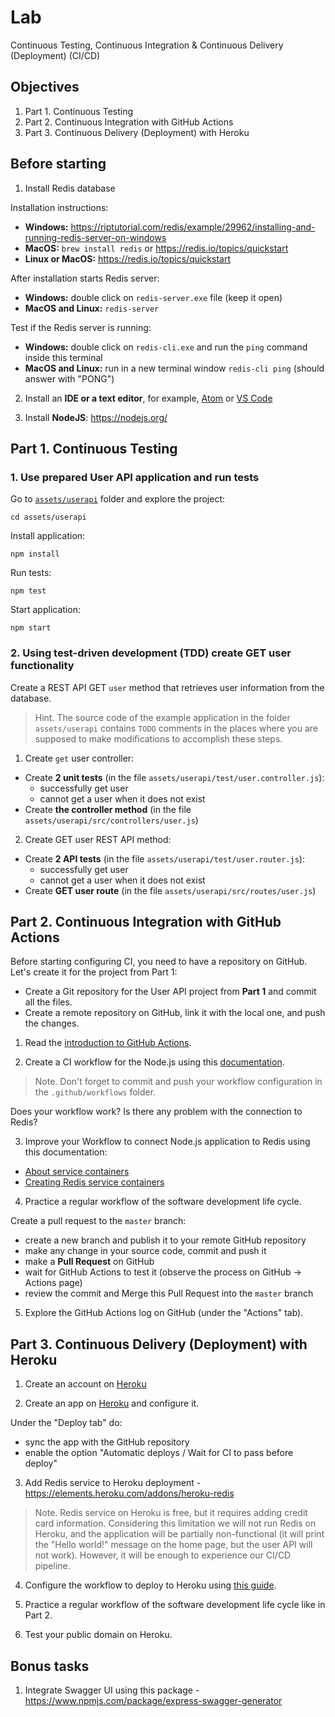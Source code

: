 
# Lab

Continuous Testing, Continuous Integration & Continuous Delivery (Deployment) (CI/CD)

## Objectives

1. Part 1. Continuous Testing
2. Part 2. Continuous Integration with GitHub Actions
3. Part 3. Continuous Delivery (Deployment) with Heroku

## Before starting

1. Install Redis database

Installation instructions:

- **Windows:** https://riptutorial.com/redis/example/29962/installing-and-running-redis-server-on-windows
- **MacOS:** `brew install redis` or https://redis.io/topics/quickstart
- **Linux or MacOS:** https://redis.io/topics/quickstart

After installation starts Redis server:

- **Windows:** double click on `redis-server.exe` file (keep it open)
- **MacOS and Linux:** `redis-server`

Test if the Redis server is running:

- **Windows:** double click on `redis-cli.exe` and run the `ping` command inside this terminal
- **MacOS and Linux:** run in a new terminal window `redis-cli ping` (should answer with "PONG")

2. Install an **IDE or a text editor**, for example, [Atom](https://atom.io/) or [VS Code](https://code.visualstudio.com/)

3. Install **NodeJS**: https://nodejs.org/

## Part 1. Continuous Testing

### 1. Use prepared User API application and run tests

Go to [`assets/userapi`](assets/userapi) folder and explore the project:

```
cd assets/userapi
```

Install application:

```
npm install
```

Run tests:

```
npm test
```

Start application:

```
npm start
```

### 2. Using test-driven development (TDD) create GET user functionality

Create a REST API GET `user` method that retrieves user information from the database.

> Hint. The source code of the example application in the folder `assets/userapi` contains `TODO` comments in the places where you are supposed to make modifications to accomplish these steps.

1) Create `get` user controller:   
  - Create **2 unit tests** (in the file `assets/userapi/test/user.controller.js`):
    - successfully get user
    - cannot get a user when it does not exist
  - Create **the controller method** (in the file `assets/userapi/src/controllers/user.js`)

2) Create GET user REST API method:   
  - Create **2 API tests** (in the file `assets/userapi/test/user.router.js`):
    - successfully get user
    - cannot get a user when it does not exist
  - Create **GET user route** (in the file `assets/userapi/src/routes/user.js`)

## Part 2. Continuous Integration with GitHub Actions

Before starting configuring CI, you need to have a repository on GitHub. Let's create it for the project from Part 1:

- Create a Git repository for the User API project from **Part 1** and commit all the files. 
- Create a remote repository on GitHub, link it with the local one, and push the changes.

1. Read the [introduction to GitHub Actions](https://docs.github.com/en/actions/learn-github-actions/introduction-to-github-actions).

2. Create a CI workflow for the Node.js using this [documentation](https://docs.github.com/en/actions/guides/building-and-testing-nodejs). 

> Note. Don't forget to commit and push your workflow configuration in the `.github/workflows` folder.

Does your workflow work? Is there any problem with the connection to Redis?

3. Improve your Workflow to connect Node.js application to Redis using this documentation:
  - [About service containers](https://docs.github.com/en/actions/guides/about-service-containers)
  - [Creating Redis service containers](https://docs.github.com/en/actions/guides/creating-redis-service-containers)

4. Practice a regular workflow of the software development life cycle. 

Create a pull request to the `master` branch:

- create a new branch and publish it to your remote GitHub repository
- make any change in your source code, commit and push it
- make a **Pull Request** on GitHub
- wait for GitHub Actions to test it (observe the process on GitHub -> Actions page)
- review the commit and Merge this Pull Request into the `master` branch

5. Explore the GitHub Actions log on GitHub (under the "Actions" tab).

## Part 3. Continuous Delivery (Deployment) with Heroku

1. Create an account on [Heroku](https://heroku.com)

2. Create an app on [Heroku](https://dashboard.heroku.com/new-app) and configure it.

Under the "Deploy tab" do:

  - sync the app with the GitHub repository
  - enable the option "Automatic deploys / Wait for CI to pass before deploy"

3. Add Redis service to Heroku deployment - https://elements.heroku.com/addons/heroku-redis

> Note. Redis service on Heroku is free, but it requires adding credit card information. Considering this limitation we will not run Redis on Heroku, and the application will be partially non-functional (it will print the "Hello world!" message on the home page, but the user API will not work). However, it will be enough to experience our CI/CD pipeline.

4. Configure the workflow to deploy to Heroku using [this guide](https://github.com/marketplace/actions/deploy-to-heroku).

5. Practice a regular workflow of the software development life cycle like in Part 2.

6. Test your public domain on Heroku.

## Bonus tasks

1. Integrate Swagger UI using this package - https://www.npmjs.com/package/express-swagger-generator
